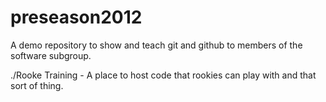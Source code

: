 preseason2012
=============

A demo repository to show and teach git and github to members of the software subgroup.

./Rooke Training - A place to host code that rookies can play with and that sort of thing.